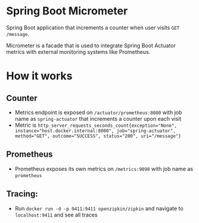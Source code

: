 # Spring Boot Micrometer

Spring Boot application that increments a counter when user visits `GET /message`.

Micrometer is a facade that is used to integrate Spring Boot Actuator metrics with external monitoring systems like Prometheus.

# How it works
## Counter
- Metrics endpoint is exposed on `/actuator/prometheus:8080` with job name as `spring-actuator` that increments a counter upon each visit
- Metric is `http_server_requests_seconds_count{exception="None", instance="host.docker.internal:8080", job="spring-actuator", method="GET", outcome="SUCCESS", status="200", uri="/message"}`

## Prometheus
- Prometheus exposes its own metrics on `/metrics:9090` with job name as `prometheus`

## Tracing:
- Run `docker run -d -p 9411:9411 openzipkin/zipkin` and navigate to `localhost:9411` and see all traces
